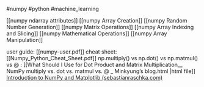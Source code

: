 #numpy #python #machine_learning 

[[numpy  ndarray attributes]]
[[numpy Array Creation]]
[[numpy Random Number Generation]]
[[numpy Matrix Operations]]
[[numpy Array Indexing and Slicing]]
[[numpy Mathematical Operations]]
[[numpy Array Manipulation]]


user guide: [[numpy-user.pdf]]
cheat sheet: [[Numpy_Python_Cheat_Sheet.pdf]]
np.multiply() vs np.dot() vs np.matmul() vs @ : [[What Should I Use for Dot Product and Matrix Multiplication__ NumPy multiply vs. dot vs. matmul vs. @ _ Minkyung’s blog.html |html file]]
[ Introduction to NumPy and Matplotlib (sebastianraschka.com)](https://sebastianraschka.com/blog/2020/numpy-intro.html)

